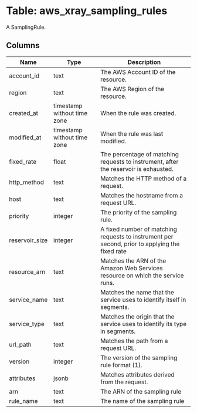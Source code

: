 
# Table: aws_xray_sampling_rules
A SamplingRule.
## Columns
| Name        | Type           | Description  |
| ------------- | ------------- | -----  |
|account_id|text|The AWS Account ID of the resource.|
|region|text|The AWS Region of the resource.|
|created_at|timestamp without time zone|When the rule was created.|
|modified_at|timestamp without time zone|When the rule was last modified.|
|fixed_rate|float|The percentage of matching requests to instrument, after the reservoir is exhausted.|
|http_method|text|Matches the HTTP method of a request.|
|host|text|Matches the hostname from a request URL.|
|priority|integer|The priority of the sampling rule.|
|reservoir_size|integer|A fixed number of matching requests to instrument per second, prior to applying the fixed rate|
|resource_arn|text|Matches the ARN of the Amazon Web Services resource on which the service runs.|
|service_name|text|Matches the name that the service uses to identify itself in segments.|
|service_type|text|Matches the origin that the service uses to identify its type in segments.|
|url_path|text|Matches the path from a request URL.|
|version|integer|The version of the sampling rule format (1).|
|attributes|jsonb|Matches attributes derived from the request.|
|arn|text|The ARN of the sampling rule|
|rule_name|text|The name of the sampling rule|
